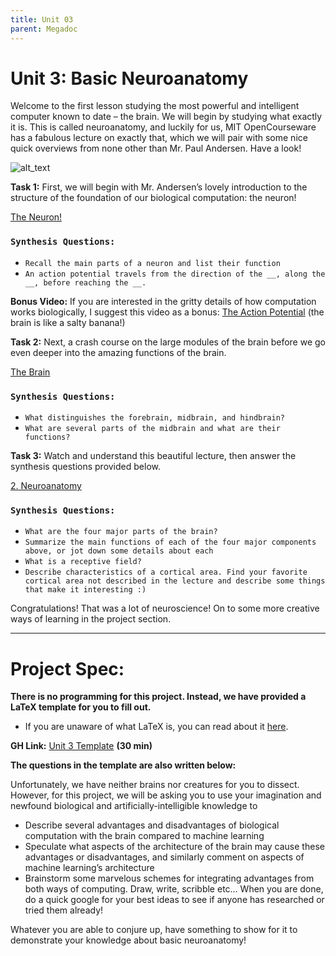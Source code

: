 ```yaml
---
title: Unit 03
parent: Megadoc
---
```


# Unit 3: Basic Neuroanatomy 

Welcome to the first lesson studying the most powerful and intelligent computer known to date – the brain. We will begin by studying what exactly it is. This is called neuroanatomy, and luckily for us, MIT OpenCourseware has a fabulous lecture on exactly that, which we will pair with some nice quick overviews from none other than Mr. Paul Andersen. Have a look!


![alt_text](../assets/image2.png "image_tooltip")


**Task 1:** First, we will begin with Mr. Andersen’s lovely introduction to the structure of the foundation of our biological computation: the neuron!

[The Neuron!](https://www.youtube.com/watch?v=HZh0A-lWSmY) 

### `Synthesis Questions:`



* `Recall the main parts of a neuron and list their function`
* `An action potential travels from the direction of the __, along the __, before reaching the __.`

**Bonus Video:** If you are interested in the gritty details of how computation works biologically, I suggest this video as a bonus: [The Action Potential](https://www.youtube.com/watch?v=HYLyhXRp298) (the brain is like a salty banana!)

**Task 2:** Next, a crash course on the large modules of the brain before we go even deeper into the amazing functions of the brain.

[The Brain](https://www.youtube.com/watch?v=kMKc8nfPATI)


### `Synthesis Questions:`



* `What distinguishes the forebrain, midbrain, and hindbrain? `
* `What are several parts of the midbrain and what are their functions?`

**Task 3:** Watch and understand this beautiful lecture, then answer the synthesis questions provided below.

[2. Neuroanatomy](https://www.youtube.com/watch?v=bAkuNXtgrLA&list=PLUl4u3cNGP60IKRN_pFptIBxeiMc0MCJP&index=2)

### `Synthesis Questions:`


* `What are the four major parts of the brain?`
* `Summarize the main functions of each of the four major components above, or jot down some details about each`
* `What is a receptive field?`
* `Describe characteristics of a cortical area. Find your favorite cortical area not described in the lecture and describe some things that make it interesting :)`

Congratulations! That was a lot of neuroscience! On to some more creative ways of learning in the project section.

---

# **Project Spec:**

**There is no programming for this project. Instead, we have provided a LaTeX template for you to fill out.**



* If you are unaware of what LaTeX is, you can read about it [here](https://www.latex-project.org/about/).

**GH Link:** [Unit 3 Template](../../notebooks/unit-03/basic_neuro_project.tex) **(30 min)**

**The questions in the template are also written below:**

Unfortunately, we have neither brains nor creatures for you to dissect. However, for this project, we will be asking you to use your imagination and newfound biological and artificially-intelligible knowledge to 



* Describe several advantages and disadvantages of biological computation with the brain compared to machine learning
* Speculate what aspects of the architecture of the brain may cause these advantages or disadvantages, and similarly comment on aspects of machine learning’s architecture
* Brainstorm some marvelous schemes for integrating advantages from both ways of computing. Draw, write, scribble etc… When you are done, do a quick google for your best ideas to see if anyone has researched or tried them already!

Whatever you are able to conjure up, have something to show for it to demonstrate your knowledge about basic neuroanatomy!
